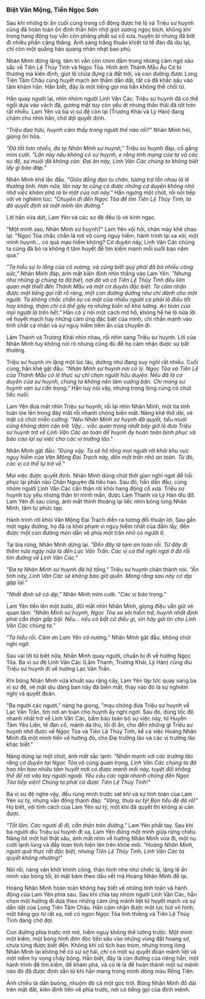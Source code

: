 ### Biệt Vân Mộng, Tiến Ngọc Sơn

Sau khi những bí ẩn cuối cùng trong cổ động được hé lộ và Triệu sư huynh cũng đã hoàn toàn ổn định thần hồn nhờ giọt sương ngọc bích, không khí trong hang động tuy vẫn còn phảng phất sự cổ xưa, huyền bí nhưng đã bớt đi nhiều phần căng thẳng. Ánh sáng trắng thuần khiết từ tế đàn đã dịu lại, chỉ còn một quầng hào quang nhàn nhạt bao phủ.

Nhân Minh đứng lặng, tâm trí vẫn còn chìm đắm trong những cảm ngộ sâu sắc về Tiên Lệ Thủy Tinh và Ngọc Tỏa. Hình ảnh Thánh Mẫu Âu Cơ bi thương mà kiên định, giọt lệ chứa đựng cả đất trời, và con đường được Long Tiên Tâm Châu cùng huyết mạch âm thầm dẫn dắt, tất cả đã khắc sâu vào tâm khảm hắn. Hắn biết, đây là một tiếng gọi mà hắn không thể chối từ.

Hắn quay người lại, nhìn nhóm người Linh Vân Các. Triệu sư huynh đã có thể ngồi dựa vào vách đá, gương mặt tuy còn yếu ớt nhưng thần thái đã tốt hơn rất nhiều. Lam Yên và ba vị sư đệ còn lại (Trương Khải và Lý Hàn) đang chăm chú nhìn hắn, chờ đợi quyết định.

_"Triệu đạo hữu, huynh cảm thấy trong người thế nào rồi?"_ Nhân Minh hỏi, giọng ôn hòa.

_"Đã tốt hơn nhiều, đa tạ Nhân Minh sư huynh,"_ Triệu sư huynh đáp, cố gắng mỉm cười. _"Lần này nếu không có sư huynh, e rằng tính mạng của ta và các sư đệ, sư muội đã không còn. Đại ân này, Linh Vân Các chúng ta không biết lấy gì báo đáp."_

Nhân Minh khẽ lắc đầu. _"Giữa đồng đạo tu chân, tương trợ lẫn nhau là lẽ thường tình. Hơn nữa, lần này ta cũng có được những cơ duyên không nhỏ nhờ việc khám phá ra bí mật của nơi này."_ Hắn ngưng một chút, rồi nói tiếp với vẻ nghiêm túc: _"Chuyến đi đến Ngọc Tỏa để tìm Tiên Lệ Thủy Tinh, ta đã quyết định sẽ một mình lên đường."_

Lời hắn vừa dứt, Lam Yên và các sư đệ đều lộ vẻ kinh ngạc.

"Một mình sao, Nhân Minh sư huynh?" Lam Yên vội hỏi, chân mày khẽ chau lại. "Ngọc Tỏa chắc chắn là nơi vô cùng nguy hiểm, hành trình lại xa xôi, một mình huynh... có quá mạo hiểm không? Cơ duyên này, Linh Vân Các chúng ta cũng đã bỏ ra không ít tâm huyết để tìm kiếm manh mối suốt bao năm qua."

_"Ta hiểu sự lo lắng của cô nương, và cũng biết quý phái đã bỏ nhiều công sức,"_ Nhân Minh đáp, ánh mắt kiên định nhìn thẳng vào Lam Yên. _"Nhưng như những gì chúng ta đã biết, nơi đó và cả Tiên Lệ Thủy Tinh đều liên quan mật thiết đến Thánh Mẫu và một cơ duyên đặc biệt. Ta cảm nhận được một tiếng gọi rất rõ ràng, một con đường dường như chỉ dành cho một người. Ta không chắc chắn sự có mặt của nhiều người có phải là điều tốt hay không, thậm chí có thể gây ra những biến số khó lường. An toàn của mọi người là trên hết."_ Hắn cố ý nói một cách mơ hồ, không hề hé lộ nửa lời về huyết mạch hay những cảm ứng đặc biệt của mình, chỉ nhấn mạnh vào tính chất cá nhân và sự nguy hiểm tiềm ẩn của chuyến đi.

Lâm Thanh và Trương Khải nhìn nhau, rồi nhìn sang Triệu sư huynh. Lời của Nhân Minh tuy không nói rõ nhưng cũng đủ để họ cảm nhận được sự bất thường.

Triệu sư huynh im lặng một lúc lâu, dường như đang suy nghĩ rất nhiều. Cuối cùng, hắn khẽ gật đầu: _"Nhân Minh sư huynh nói có lý. Ngọc Tỏa và Tiên Lệ của Thánh Mẫu có lẽ thực sự chỉ chọn người hữu duyên. Nếu đã là cơ duyên của sư huynh, chúng ta không nên làm vướng bận. Chỉ mong sư huynh vạn sự cẩn trọng."_ Hắn tuy nói vậy, nhưng trong lòng cũng có chút tiếc nuối.

Lam Yên đưa mắt nhìn Triệu sư huynh, rồi lại nhìn Nhân Minh, một tia tính toán lóe lên trong đáy mắt rồi nhanh chóng biến mất. Nàng khẽ thở dài, vẻ mặt có chút miễn cưỡng: _"Nếu Nhân Minh sư huynh đã quyết, tiểu muội cũng không dám cản trở. Vậy... việc quan trọng nhất bây giờ là đưa Triệu sư huynh trở về Linh Vân Các an toàn để huynh ấy hoàn toàn bình phục và báo cáo lại sự việc cho các vị trưởng lão."_

Nhân Minh gật đầu: _"Đúng vậy. Ta sẽ hộ tống mọi người rời khỏi khu vực nguy hiểm của Vân Mộng Đại Trạch này, đến một trấn nhỏ an toàn. Từ đó, các vị có thể tự trở về."_

Mọi việc được quyết định. Nhân Minh dùng chút thời gian nghỉ ngơi để hồi phục lại phần nào Chân Nguyên đã tiêu hao. Sau đó, hắn dẫn đầu, cùng nhóm người Linh Vân Các cẩn thận rời khỏi hang động cổ xưa. Triệu sư huynh tuy yếu nhưng thần trí minh mẫn, được Lâm Thanh và Lý Hàn dìu đỡ. Lam Yên đi sau cùng, ánh mắt thỉnh thoảng lại liếc nhìn bóng lưng Nhân Minh, tâm tư phức tạp.

Hành trình rời khỏi Vân Mộng Đại Trạch diễn ra tương đối thuận lợi. Sau gần một ngày đường, họ đã ra khỏi phạm vi nguy hiểm nhất của đầm lầy, đến được một con đường mòn dẫn về phía một trấn nhỏ có người ở.

Tại bìa rừng, Nhân Minh dừng lại. _"Đến đây là tạm an toàn rồi. Từ đây đi thêm nửa ngày nữa là đến Lạc Vân Trấn. Các vị có thể nghỉ ngơi ở đó rồi tìm đường về Linh Vân Các."_

_"Đa tạ Nhân Minh sư huynh đã hộ tống,"_ Triệu sư huynh chân thành nói. _"Ân tình này, Linh Vân Các sẽ không bao giờ quên. Mong rằng sau này có dịp gặp lại."_

_"Nhất định sẽ có dịp,"_ Nhân Minh mỉm cười. _"Các vị bảo trọng."_

Lam Yên tiến lên một bước, đôi mắt nhìn Nhân Minh, giọng điệu vẫn giữ vẻ quan tâm: _"Nhân Minh sư huynh, Ngọc Tỏa xa xôi hiểm trở, huynh nhất định phải cẩn thận gấp bội. Nếu... nếu có bất cứ điều gì, xin hãy gửi tin cho Linh Vân Các chúng ta."_

_"Ta hiểu rồi. Cảm ơn Lam Yên cô nương."_ Nhân Minh gật đầu, không chút nghi ngờ.

Sau vài lời từ biệt nữa, Nhân Minh quay người, chuẩn bị đi về hướng Ngọc Tỏa. Ba vị sư đệ Linh Vân Các (Lâm Thanh, Trương Khải, Lý Hàn) cũng dìu Triệu sư huynh đi về hướng Lạc Vân Trấn.

Khi bóng Nhân Minh vừa khuất sau rặng cây, Lam Yên lập tức quay sang ba vị sư đệ, vẻ mặt dịu dàng ban nãy đã biến mất, thay vào đó là sự nghiêm nghị và quyết đoán.

"Ba người các ngươi," nàng hạ giọng, "mau chóng đưa Triệu sư huynh về Lạc Vân Trấn, tìm nơi an toàn cho huynh ấy nghỉ ngơi. Sau đó, dùng tốc độ nhanh nhất trở về Linh Vân Các, bẩm báo toàn bộ sự việc này, từ Huyễn Tâm Yêu Liên, tế đàn cổ, mảnh da thú, lối đi ẩn, cho đến những gì Triệu sư huynh nhớ được về Ngọc Tỏa và Tiên Lệ Thủy Tinh, kể cả việc Hoàng Nhân Minh đã một mình tiến về hướng đó, cho Đại trưởng lão và các vị trưởng lão khác biết."

Nàng dừng lại một chút, ánh mắt sắc lạnh: _"Nhấn mạnh với các trưởng lão rằng cơ duyên tại Ngọc Tỏa vô cùng quan trọng, Linh Vân Các chúng ta đã hao tổn bao nhiêu tâm huyết mới có được manh mối này, tuyệt đối không thể để rơi vào tay người ngoài. Yêu cầu các ngài nhanh chóng đến Ngọc Tỏa tiếp viện! Chúng ta phải có được Tiên Lệ Thủy Tinh!"_

Ba vị sư đệ nghe vậy, đều rùng mình trước sát khí và sự tính toán của Lam Yên sư tỷ, nhưng vẫn đồng thanh đáp: _"Vâng, thưa sư tỷ! Bọn tiểu đệ đã rõ!"_ Họ biết, với tính cách của Lam Yên sư tỷ, một khi đã quyết thì không ai cản được.

_"Tốt lắm. Các ngươi đi đi, cẩn thận trên đường,"_ Lam Yên phất tay. Sau khi ba người dìu Triệu sư huynh đi xa, Lam Yên đứng một mình giữa rừng chiều. Nàng hít một hơi thật sâu, ánh mắt nhìn về hướng Nhân Minh vừa đi, một nụ cười lạnh lùng và đầy toan tính hiện lên trên khóe môi. _"Hoàng Nhân Minh, ngươi quả thực rất đặc biệt, nhưng Tiên Lệ Thủy Tinh, Linh Vân Các ta quyết không nhường!"_

Nói rồi, nàng vận khởi khinh công, thân hình nhẹ như chiếc lá, lặng lẽ ẩn mình vào bóng tối, bí mật bám theo dấu vết mà Hoàng Nhân Minh để lại.

Hoàng Nhân Minh hoàn toàn không hay biết về những tính toán và hành động của Lam Yên phía sau. Sau khi chia tay nhóm người Linh Vân Các, hắn chọn một hướng đi dựa theo những cảm ứng mãnh liệt từ huyết mạch và sự dẫn dắt của Long Tiên Tâm Châu. Hắn cảm nhận được một lực hút vô hình, một tiếng gọi từ rất xa, nơi có ngọn Ngọc Tỏa linh thiêng và Tiên Lệ Thủy Tinh đang chờ đợi.

Con đường phía trước mịt mờ, hiểm nguy không thể lường trước. Một mình một kiếm, một bóng hình đơn độc tiến sâu vào những vùng đất hoang sơ, chưa từng được biết đến. Không khí cô tịch bao trùm, nhưng trong lòng Nhân Minh lại không hề có sự sợ hãi, chỉ có một sự quyết đoán mãnh liệt và một niềm hy vọng cháy bỏng. Hắn biết, đây là con đường của riêng hắn, một hành trình để tìm kiếm, để khám phá, và có lẽ là để hoàn thành một sứ mệnh nào đó đã được định sẵn từ khi hắn mang trong mình dòng máu Rồng Tiên.

Ánh chiều tà dần buông, nhuộm đỏ cả một góc trời. Bóng Nhân Minh đổ dài trên mặt đất, kiên định tiến về phía trước, nơi có tiếng gọi của định mệnh.
